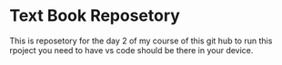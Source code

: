 # Text Book Reposetory
This is reposetory for the day 2 of my course of this git hub
to run this rpoject you need to have vs code should be there in your device. 
